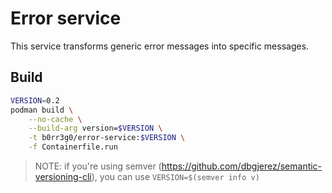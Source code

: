 # Error service

This service transforms generic error messages into specific messages. 

## Build

```zsh
VERSION=0.2
podman build \
    --no-cache \
    --build-arg version=$VERSION \
    -t b0rr3g0/error-service:$VERSION \
    -f Containerfile.run
```

> NOTE: if you're using semver (https://github.com/dbgjerez/semantic-versioning-cli), you can use ```VERSION=$(semver info v)```